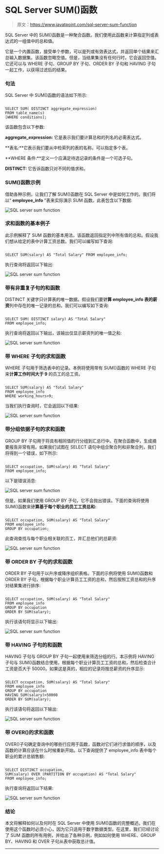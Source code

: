 # SQL Server SUM()函数

> 原文：<https://www.javatpoint.com/sql-server-sum-function>

SQL Server 中的 SUM()函数是一种聚合函数。我们使用此函数来计算指定列或表达式的一组值中的总和值。

它是一个内置函数，接受单个参数，可以是列或有效表达式，并返回单个结果来汇总输入数据集。该函数忽略空值。但是，当结果集没有任何行时，它会返回空值。它还可以与 WHERE 子句、GROUP BY 子句、ORDER BY 子句和 HAVING 子句一起工作，以获得过滤后的结果。

### 句法

SQL Server 中 SUM()函数的语法如下所示:

```

SELECT SUM( DISTINCT aggregate_expression)  
FROM table_name(s)  
[WHERE conditions];

```

该函数包含以下参数:

**aggregate_expression:** 它是表示我们要计算总和的列名的必需表达式。

**表名:**它表示我们要从中检索列的表的名称。可以指定多个表。

**WHERE 条件:**定义一个应满足待选记录的条件是一个可选子句。

**DISTINCT:** 它告诉函数只对不同的值求和。

### SUM()函数示例

借助各种示例，让我们了解 SUM()函数在 SQL Server 中是如何工作的。我们将以“ **employee_info** ”表来实际演示 SUM 函数。此表包含以下数据:

![SQL server sum function](img/d289fb0033afbc1966a704299a3d9831.png)

### 求和函数的基本例子

此示例解释了 SUM 函数的基本用法，该函数返回指定列中所有值的总和。假设我们想从给定的表中计算工资总数。我们可以编写如下查询:

```

SELECT SUM(salary) AS "Total Salary" FROM employee_info;

```

执行查询将返回以下输出:

![SQL server sum function](img/375cc843e11ec80efa237fa59d14c46f.png)

### 带有非重复子句的和函数

DISTINCT 关键字只计算表的唯一数据。假设我们要**计算 employee_info 表的薪资**列中存在的唯一记录的总和。我们可以编写如下查询:

```

SELECT SUM( DISTINCT salary) AS "Total Salary" 
FROM employee_info;

```

执行查询将返回以下输出，该输出仅显示薪资列的唯一值之和:

![SQL server sum function](img/7f3218099c53bc38a0252d8822b48478.png)

### 带 WHERE 子句的求和函数

WHERE 子句用于筛选表中的记录。本例将使用带有 SUM()函数的 WHERE 子句来**计算工作时间大于 9** 的员工的总工资。

```

SELECT SUM(salary) AS "Total Salary"
FROM employee_info 
WHERE working_hours>9;

```

当我们执行查询时，它会返回以下结果:

![SQL server sum function](img/2c3c6de2a03dbd81159afe0b73b51265.png)

### 带分组依据子句的求和函数

GROUP BY 子句用于将具有相同值的行分组到汇总行中。在聚合函数中，生成摘要报告非常有用。如果我们试图在 SELECT 语句中组合聚合列和非聚合列，我们将得到一个错误，如下所示:

```

SELECT occupation, SUM(salary) AS "Total Salary"
FROM employee_info;

```

以下是错误消息:

![SQL server sum function](img/7de6121a3c63b439ff38f3cd77fe8a1a.png)

但是，如果我们使用 GROUP BY 子句，它不会抛出错误。下面的查询将使用 SUM()函数来**计算基于每个职业的员工工资总和:**

```

SELECT occupation, SUM(salary) AS "Total Salary"
FROM employee_info
GROUP BY occupation;

```

此查询查找与每个职业相关联的员工，并汇总他们的总薪资:

![SQL server sum function](img/4e9922fba49f7702081a8cded3cb25d4.png)

### 带 ORDER BY 子句的求和函数

ORDER BY 子句用于以升序或降序组织表格。下面的示例将使用 SUM()函数和 ORDER BY 子句，根据每个职业计算员工工资的总和，然后按照工资总和的升序对结果集进行排序:

```

SELECT occupation, SUM(salary) AS "Total Salary"
FROM employee_info
GROUP BY occupation
ORDER BY SUM(salary);

```

执行该语句将显示以下输出:

![SQL server sum function](img/2533fb5c294489736f4e0169acc37a76.png)

### 带 HAVING 子句的和函数

HAVING 子句与 GROUP BY 子句一起使用来筛选分组的行。本示例将 HAVING 子句与 SUM()函数结合使用，根据每个职业计算员工工资的总和，然后检查合计工资是否大于 50000。如果这是真的，相应的记录将按总薪资的升序显示:

```

SELECT occupation, SUM(salary) AS "Total Salary"
FROM employee_info
GROUP BY occupation
HAVING SUM(salary)>50000
ORDER BY SUM(salary); 

```

执行该语句将返回以下输出:

![SQL server sum function](img/6ec7c7ddc1ec3f70cf0abca1d728f51b.png)

### 带 OVER()的求和函数

OVER()子句确定查询中的哪些行应用于函数，函数对它们进行求值的顺序，以及函数的计算应该在什么时候重新开始。以下查询提供了 employee_info 表中每个职业的累计总销售额:

```

SELECT DISTINCT occupation,
SUM(salary) OVER (PARTITION BY occupation) AS "Total Salary"
FROM employee_info; 

```

执行查询将返回以下结果:

![SQL server sum function](img/eb1a26f89bdec2f3a7bc8aa15ccd9c02.png)

### 结论

本文将解释如何以及何时在 SQL Server 中使用 SUM()函数的完整概述。我们在使用这个函数时必须小心，因为它只适用于数字数据类型。在这里，我们已经讨论了 SUM 函数的所有用例，并给出了各种示例，例如如何使用 WHERE、GROUP BY、HAVING 和 OVER 子句从表中获取总计值。

* * *
